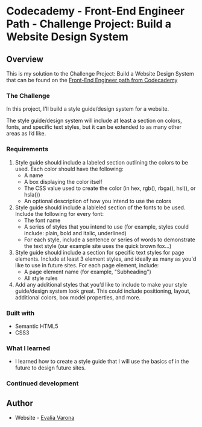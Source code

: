 # Codecademy - Front-End Engineer Path - Challenge Project: Build a Website Design System

## Overview
This is my solution to the Challenge Project: Build a Website Design System that can be found on the [Front-End Engineer path from Codecademy](https://www.codecademy.com/career-journey/front-end-engineer)

### The Challenge

In this project, I'll build a style guide/design system for a website.

The style guide/design system will include at least a section on colors, fonts, and specific text styles, but it can be extended to as many other areas as I’d like.

### Requirements

1. Style guide should include a labeled section outlining the colors to be used. Each color should have the following:
   - A name
   - A box displaying the color itself
   - The CSS value used to create the color (in hex, rgb(), rbga(), hsl(), or hsla())
   - An optional description of how you intend to use the colors
2. Style guide should include a lableled section of the fonts to be used. Include the following for every font:
   - The font name
   - A series of styles that you intend to use (for example, styles could include: plain, bold and italic, underlined)
   - For each style, include a sentence or series of words to demonstrate the text style (our example site uses the quick brown fox…)
3. Style guide should include a section for specific text styles for page elements. Include at least 3 element styles, and ideally as many as you'd like to use in future sites. For each page element, include:
   - A page element name (for example, "Subheading")
   - All style rules
4. Add any additional styles that you’d like to include to make your style guide/design system look great. This could include positioning, layout, additional colors, box model properties, and more.

### Built with
- Semantic HTML5
- CSS3

### What I learned
- I learned how to create a style guide that I will use the basics of in the future to design future sites.

### Continued development

## Author
- Website - [Evalia Varona](https://www.evaliavarona.com)